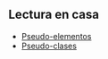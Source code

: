 ## Lectura en casa
- [Pseudo-elementos](https://developer.mozilla.org/en-US/docs/Web/CSS/Pseudo-elements)
- [Pseudo-clases](https://developer.mozilla.org/en-US/docs/Web/CSS/Pseudo-classes)